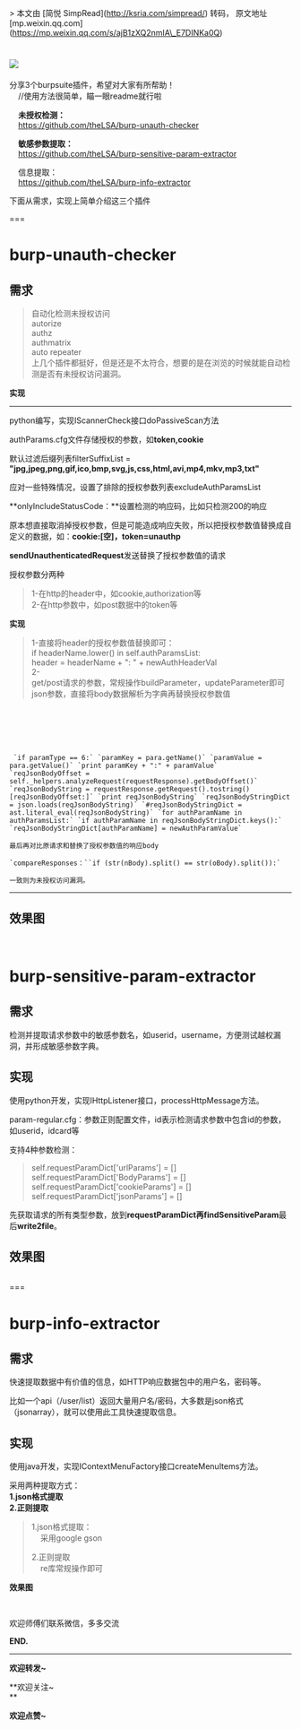 \> 本文由 \[简悦 SimpRead\](http://ksria.com/simpread/) 转码， 原文地址 \[mp.weixin.qq.com\](https://mp.weixin.qq.com/s/ajB1zXQ2nmIA\_E7DINKa0Q)

![](https://mmbiz.qpic.cn/mmbiz_png/RpxgdDjibJqczeflvHvDexuf2BhBEBYlJCdjJS6aVZ0w6ooY5QwK27L2khaJWEOVdw2kunkBTviakCv6QeGxYjHg/640?wx_fmt=png&tp=webp&wxfrom=5&wx_lazy=1&wx_co=1)
===============================================================================================================================================================================

分享3个burpsuite插件，希望对大家有所帮助！  
    //使用方法很简单，瞄一眼readme就行啦  

    **未授权检测：**  
    https://github.com/theLSA/burp-unauth-checker

    **敏感参数提取：**  
    https://github.com/theLSA/burp-sensitive-param-extractor

    信息提取：  
    https://github.com/theLSA/burp-info-extractor

下面从需求，实现上简单介绍这三个插件

  

===

**burp-unauth-checker**
=======================

**需求**
------

> 自动化检测未授权访问  
> autorize  
> authz  
> authmatrix  
> auto repeater  
> 上几个插件都挺好，但是还是不太符合，想要的是在浏览的时候就能自动检测是否有未授权访问漏洞。

  

**实现**  

---------

python编写，实现IScannerCheck接口doPassiveScan方法

authParams.cfg文件存储授权的参数，如**token,cookie**

默认过滤后缀列表filterSuffixList = **"jpg,jpeg,png,gif,ico,bmp,svg,js,css,html,avi,mp4,mkv,mp3,txt"**

应对一些特殊情况，设置了排除的授权参数列表excludeAuthParamsList

**onlyIncludeStatusCode：**设置检测的响应码，比如只检测200的响应  
  

原本想直接取消掉授权参数，但是可能造成响应失败，所以把授权参数值替换成自定义的数据，如：**cookie:\[空\]，token=unauthp**  
  

**sendUnauthenticatedRequest**发送替换了授权参数值的请求

授权参数分两种  

> 1-在http的header中，如cookie,authorization等  
> 2-在http参数中，如post数据中的token等

**实现**  

> 1-直接将header的授权参数值替换即可：  
> if headerName.lower() in self.authParamsList:  
> header = headerName + ": " + newAuthHeaderVal  
> 2-  
> get/post请求的参数，常规操作buildParameter，updateParameter即可  
> json参数，直接将body数据解析为字典再替换授权参数值  

```


  



```

```
 `if paramType == 6:` `paramKey = para.getName()` `paramValue = para.getValue()` `print paramKey + ":" + paramValue` `reqJsonBodyOffset = self._helpers.analyzeRequest(requestResponse).getBodyOffset()` `reqJsonBodyString = requestResponse.getRequest().tostring()[reqJsonBodyOffset:]` `print reqJsonBodyString` `reqJsonBodyStringDict = json.loads(reqJsonBodyString)` `#reqJsonBodyStringDict = ast.literal_eval(reqJsonBodyString)` `for authParamName in authParamsList:` `if authParamName in reqJsonBodyStringDict.keys():` `reqJsonBodyStringDict[authParamName] = newAuthParamValue`
```

```
最后再对比原请求和替换了授权参数值的响应body  

```

```
`compareResponses：``if (str(nBody).split() == str(oBody).split()):`
```

```
一致则为未授权访问漏洞。
```

  

---

**效果图**
-------

![](data:image/gif;base64,iVBORw0KGgoAAAANSUhEUgAAAAEAAAABCAYAAAAfFcSJAAAADUlEQVQImWNgYGBgAAAABQABh6FO1AAAAABJRU5ErkJggg==)

  

![](data:image/gif;base64,iVBORw0KGgoAAAANSUhEUgAAAAEAAAABCAYAAAAfFcSJAAAADUlEQVQImWNgYGBgAAAABQABh6FO1AAAAABJRU5ErkJggg==)

  

**burp-sensitive-param-extractor**
==================================

**需求**
------

检测并提取请求参数中的敏感参数名，如userid，username，方便测试越权漏洞，并形成敏感参数字典。  
  

**实现**
------

使用python开发，实现IHttpListener接口，processHttpMessage方法。

param-regular.cfg：参数正则配置文件，id表示检测请求参数中包含id的参数，如userid，idcard等

支持4种参数检测：

> self.requestParamDict\['urlParams'\] = \[\]  
> self.requestParamDict\['BodyParams'\] = \[\]  
> self.requestParamDict\['cookieParams'\] = \[\]  
> self.requestParamDict\['jsonParams'\] = \[\]

先获取请求的所有类型参数，放到**requestParamDict再findSensitiveParam**最后**write2file**。  

  

**效果图**
-------

![](data:image/gif;base64,iVBORw0KGgoAAAANSUhEUgAAAAEAAAABCAYAAAAfFcSJAAAADUlEQVQImWNgYGBgAAAABQABh6FO1AAAAABJRU5ErkJggg==)  

  

===

**burp-info-extractor**
=======================

**需求**
------

快速提取数据中有价值的信息，如HTTP响应数据包中的用户名，密码等。

比如一个api（/user/list）返回大量用户名/密码，大多数是json格式（jsonarray），就可以使用此工具快速提取信息。  

**实现**
------

使用java开发，实现IContextMenuFactory接口createMenuItems方法。

采用两种提取方式：  
**1.json格式提取  
2.正则提取**

> 1.json格式提取：  
>     采用google gson
> 
> 2.正则提取  
>     re库常规操作即可

  

**效果图**

![](data:image/gif;base64,iVBORw0KGgoAAAANSUhEUgAAAAEAAAABCAYAAAAfFcSJAAAADUlEQVQImWNgYGBgAAAABQABh6FO1AAAAABJRU5ErkJggg==)

![](data:image/gif;base64,iVBORw0KGgoAAAANSUhEUgAAAAEAAAABCAYAAAAfFcSJAAAADUlEQVQImWNgYGBgAAAABQABh6FO1AAAAABJRU5ErkJggg==)

欢迎师傅们联系微信，多多交流

**END.**

  

* * *

  

**欢迎转发~**

**欢迎关注~  
**

**欢迎点赞~**